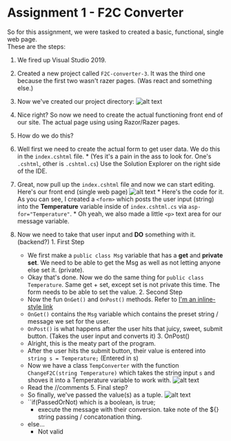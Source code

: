 # Assignment 1 - F2C  Converter
So for this assignment, we were tasked to created a basic, functional, single web page.  
These are the steps:  

1. We fired up Visual Studio 2019.

2. Created a new project called ``F2C-converter-3``. It was the third one because the first two wasn't razer pages. (Was react and something else.)  

3. Now we've created our project directory:
    ![alt text]( "1-project-directory.png")

4. Nice right? So now we need to create the actual functioning front end of our site. The actual page using using Razor/Razer pages.
  1. How do we do this?
  2. Well first we need to create the actual form to get user data. We do this in the ``index.cshtml`` file. 
    * (Yes it's a pain in the ass to look for. One's ``.cshtml``, other is ``.cshtml.cs``) Use the Solution Explorer on the right side of the IDE.
  3. Great, now pull up the ``index.cshtml`` file and now we can start editing. Here's our front end (single web page)
    ![alt text]( "2-index.cshtml")
    * Here's the code for it. As you can see, I created a ``<form>`` which posts the user input (string) into the **Temperature** variable 
    inside of ``index.cshtml.cs`` via ``asp-for="Temperature"``.
    * Oh yeah, we also made a little ``<p>`` text area for our message variable.
  4. Now we need to take that user input and **DO** something with it. (backend?)
    1. First Step
        * We first make a ``public class Msg`` variable that has a **get** and **private set**. We need to be able to get the Msg as well as not letting anyone else set it. (private).
        * Okay that's done. Now we do the same thing for ``public class Temperature``. Same get + set, except set is not private this time. The form needs to be able to set the value.
    2. Second Step
        * Now the fun ``OnGet()`` and ``OnPost()`` methods. Refer to [I'm an inline-style link](https://www.mikesdotnetting.com/article/308/razor-pages-understanding-handler-methods)
        * ``OnGet()`` contains the ``Msg`` variable which contains the preset string / message we set for the user.
        * ``OnPost()`` is what happens after the user hits that juicy, sweet, submit button. (Takes the user input and converts it)
    3. OnPost()
      * Alright, this is the meaty part of the program. 
      * After the user hits the submit button, their value is entered into ``string s = Temperature;`` (Entered in s)
      * Now we have a class ``TempConverter`` with the function ``ChangeF2C(string Temperature)`` which takes the string input ``s`` and shoves it into a Temperature variable to work with.
        ![alt text]( "3-temperatureConverter-class")
      * Read the //comments
    5. Final step?
      * So finally, we've passed the value(s) as a tuple.
        ![alt text]( "4-final-process")
      * ``if(PassedOrNot) which is a boolean, is true; 
        * execute the message with their conversion. take note of the ${} string passing / concatonation thing. 
      * else...
        * Not valid
      



